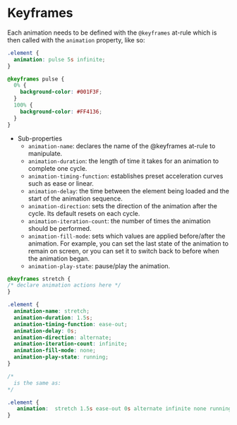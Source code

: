 
# Keyframes

Each animation needs to be defined with the `@keyframes` at-rule which is then called with the `animation` property, like so:
```css
.element {
  animation: pulse 5s infinite;
}

@keyframes pulse {
  0% {
    background-color: #001F3F;
  }
  100% {
    background-color: #FF4136;
  }
}
```
* Sub-properties
  + `animation-name`: declares the name of the @keyframes at-rule to manipulate.
  + `animation-duration`: the length of time it takes for an animation to complete one cycle.
  + `animation-timing-function`: establishes preset acceleration curves such as ease or linear.
  + `animation-delay`: the time between the element being loaded and the start of the animation sequence.
  + `animation-direction`: sets the direction of the animation after the cycle. Its default resets on each cycle.
  + `animation-iteration-count`: the number of times the animation should be performed.
  + `animation-fill-mode`: sets which values are applied before/after the animation.
    For example, you can set the last state of the animation to remain on screen, or you can set it to switch back to before when the animation began.
  + `animation-play-state`: pause/play the animation.
  
  
```css
@keyframes stretch {
/* declare animation actions here */
}

.element {
  animation-name: stretch;
  animation-duration: 1.5s; 
  animation-timing-function: ease-out; 
  animation-delay: 0s;
  animation-direction: alternate;
  animation-iteration-count: infinite;
  animation-fill-mode: none;
  animation-play-state: running; 
}

/*
  is the same as:
*/

.element {
   animation:  stretch 1.5s ease-out 0s alternate infinite none running;
}
```
